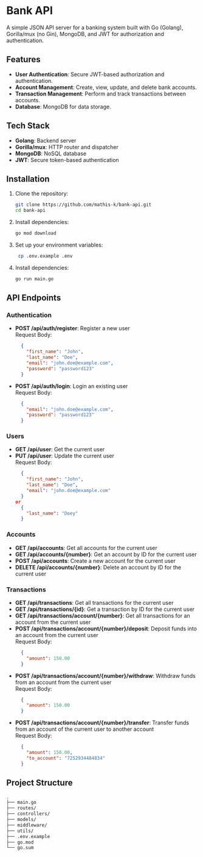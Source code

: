 # Bank API

A simple JSON API server for a banking system built with Go (Golang), Gorilla/mux (no Gin), MongoDB, and JWT for authorization and authentication.

## Features

- **User Authentication**: Secure JWT-based authorization and authentication.
- **Account Management**: Create, view, update, and delete bank accounts.
- **Transaction Management**: Perform and track transactions between accounts.
- **Database**: MongoDB for data storage.

## Tech Stack

- **Golang**: Backend server
- **Gorilla/mux**: HTTP router and dispatcher
- **MongoDB**: NoSQL database
- **JWT**: Secure token-based authentication

## Installation

1. Clone the repository:

   ```bash
   git clone https://github.com/mathis-k/bank-api.git
   cd bank-api
2. Install dependencies:

   ```bash
   go mod download
3. Set up your environment variables:

   ```bash
    cp .env.example .env
4. Install dependencies:

   ```bash
   go run main.go

## API Endpoints

### Authentication

- **POST /api/auth/register**: Register a new user \
Request Body:
  ```json
    {
      "first_name": "John",
      "last_name": "Doe",
      "email": "john.doe@example.com",
      "password": "password123"
    }
- **POST /api/auth/login**: Login an existing user \
  Request Body:
  ```json
    {
      "email": "john.doe@example.com",
      "password": "password123"
    }
### Users

- **GET /api/user**: Get the current user
- **PUT /api/user**: Update the current user \
  Request Body:
  ```json
    {
      "first_name": "John",
      "last_name": "Doe",
      "email": "john.doe@example.com"
    }
  or
    {
      "last_name": "Doey"
    }

### Accounts

- **GET /api/accounts**: Get all accounts for the current user
- **GET /api/accounts/{number}**: Get an account by ID for the current user
- **POST /api/accounts**: Create a new account for the current user
- **DELETE /api/accounts/{number}**: Delete an account by ID for the current user

### Transactions

- **GET /api/transactions**: Get all transactions for the current user
- **GET /api/transactions/{id}**: Get a transaction by ID for the current user
- **GET /api/transactions/account/{number}**: Get all transactions for an account from the current user
- **POST /api/transactions/account/{number}/deposit**: Deposit funds into an account from the current user \
  Request Body:
  ```json
    {
      "amount": 150.00
    }
- **POST /api/transactions/account/{number}/withdraw**: Withdraw funds from an account from the current user \
  Request Body:
  ```json
    {
      "amount": 150.00
    }
- **POST /api/transactions/account/{number}/transfer**: Transfer funds from an account of the current user to another account \
  Request Body:
  ```json
    {
      "amount": 150.00,
      "to_account": "7252934484834"
    }


## Project Structure

```bash 
.
├── main.go
├── routes/
├── controllers/
├── models/
├── middleware/
├── utils/
├── .env.example
├── go.mod
└── go.sum
